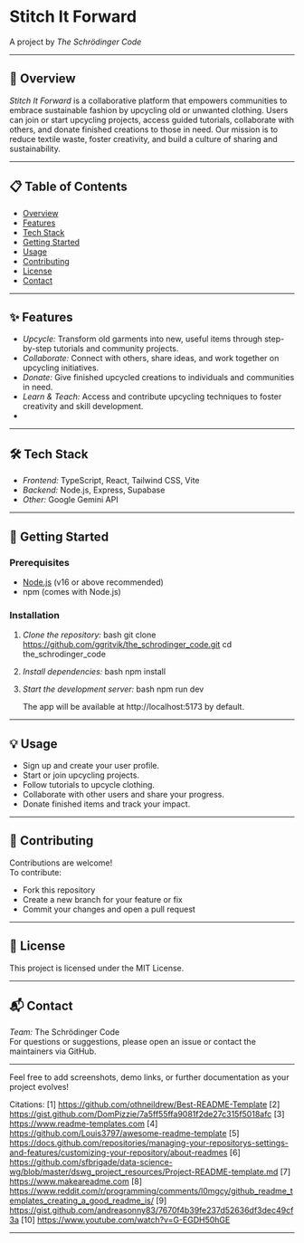 # Stitch It Forward

A project by *The Schrödinger Code*

---

## 🌱 Overview

*Stitch It Forward* is a collaborative platform that empowers communities to embrace sustainable fashion by upcycling old or unwanted clothing. Users can join or start upcycling projects, access guided tutorials, collaborate with others, and donate finished creations to those in need. Our mission is to reduce textile waste, foster creativity, and build a culture of sharing and sustainability.

---

## 📋 Table of Contents

- [Overview](#overview)
- [Features](#features)
- [Tech Stack](#tech-stack)
- [Getting Started](#getting-started)
- [Usage](#usage)
- [Contributing](#contributing)
- [License](#license)
- [Contact](#contact)

---

## ✨ Features

- *Upcycle:* Transform old garments into new, useful items through step-by-step tutorials and community projects.
- *Collaborate:* Connect with others, share ideas, and work together on upcycling initiatives.
- *Donate:* Give finished upcycled creations to individuals and communities in need.
- *Learn & Teach:* Access and contribute upcycling techniques to foster creativity and skill development.
- 
---

## 🛠️ Tech Stack

- *Frontend:* TypeScript, React, Tailwind CSS, Vite
- *Backend:* Node.js, Express, Supabase
- *Other:* Google Gemini API

---

## 🚀 Getting Started

### Prerequisites

- [Node.js](https://nodejs.org/) (v16 or above recommended)
- npm (comes with Node.js)

### Installation

1. *Clone the repository:*
    bash
    git clone https://github.com/ggritvik/the_schrodinger_code.git
    cd the_schrodinger_code
    

2. *Install dependencies:*
    bash
    npm install
    

3. *Start the development server:*
    bash
    npm run dev
    
    The app will be available at http://localhost:5173 by default.

---

## 💡 Usage

- Sign up and create your user profile.
- Start or join upcycling projects.
- Follow tutorials to upcycle clothing.
- Collaborate with other users and share your progress.
- Donate finished items and track your impact.

---

## 🤝 Contributing

Contributions are welcome!  
To contribute:
- Fork this repository
- Create a new branch for your feature or fix
- Commit your changes and open a pull request

---

## 📄 License

This project is licensed under the MIT License.

---

## 📬 Contact

*Team:* The Schrödinger Code  
For questions or suggestions, please open an issue or contact the maintainers via GitHub.

---

Feel free to add screenshots, demo links, or further documentation as your project evolves!

Citations:
[1] https://github.com/othneildrew/Best-README-Template
[2] https://gist.github.com/DomPizzie/7a5ff55ffa9081f2de27c315f5018afc
[3] https://www.readme-templates.com
[4] https://github.com/Louis3797/awesome-readme-template
[5] https://docs.github.com/repositories/managing-your-repositorys-settings-and-features/customizing-your-repository/about-readmes
[6] https://github.com/sfbrigade/data-science-wg/blob/master/dswg_project_resources/Project-README-template.md
[7] https://www.makeareadme.com
[8] https://www.reddit.com/r/programming/comments/l0mgcy/github_readme_templates_creating_a_good_readme_is/
[9] https://gist.github.com/andreasonny83/7670f4b39fe237d52636df3dec49cf3a
[10] https://www.youtube.com/watch?v=G-EGDH50hGE

---
